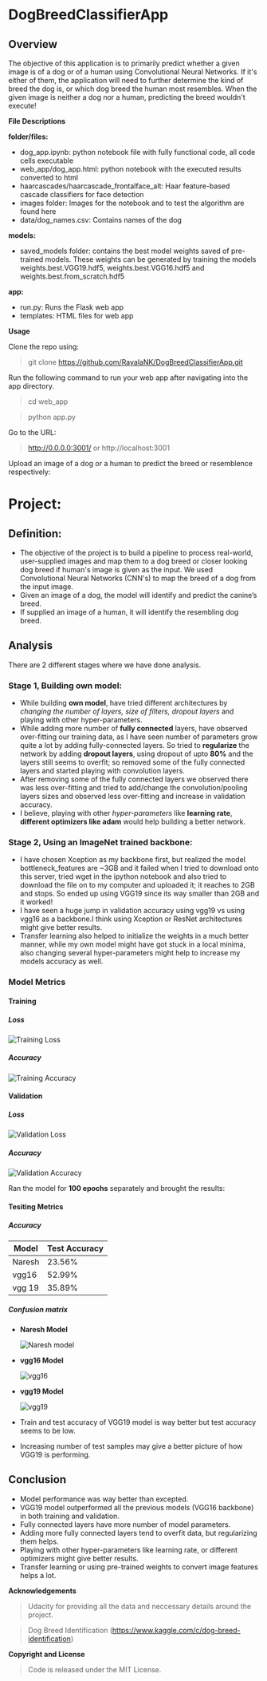 # DogBreedClassifierApp

##  Overview


The objective of this application is to primarily predict whether a given image is of a dog or of a human using Convolutional Neural Networks. If it's either of them, the application will need to further determine the kind of breed the dog is, or which dog breed the human most resembles. When the given image is neither a dog nor a human, predicting the breed wouldn't execute!


**File Descriptions**

**folder/files:**
- dog_app.ipynb: python notebook file with fully functional code, all code cells executable
- web_app/dog_app.html: python notebook with the executed results converted to html
- haarcascades/haarcascade_frontalface_alt: Haar feature-based cascade classifiers for face detection
- images folder: Images for the notebook and to test the algorithm are found here
- data/dog_names.csv: Contains names of the dog 

 **models:**
- saved_models folder: contains the best model weights saved of pre-trained models. These weights can be generated by training the models weights.best.VGG19.hdf5, weights.best.VGG16.hdf5 and weights.best.from_scratch.hdf5 

 **app:**
- run.py: Runs the Flask web app
- templates: HTML files for web app

**Usage**

Clone the repo using:
> git clone https://github.com/RayalaNK/DogBreedClassifierApp.git

Run the following command to run your web app after navigating into the app directory.
> cd web_app

> python app.py

Go to the URL:

> http://0.0.0.0:3001/ or http://localhost:3001

Upload an image of a dog or a human to predict the breed or resemblence respectively:
# Project:
## Definition:
* The objective of the project is to build a pipeline to process real-world, user-supplied images and map them to a dog breed or closer looking dog breed if human's image is given as the input. We used Convolutional Neural Networks (CNN's)  to map the breed of a dog from the input image. 
* Given an image of a dog, the model will identify and predict the canine’s breed. 
* If supplied an image of a human, it will identify the resembling dog breed.

## Analysis 
There are 2 different stages where we have done analysis.
### Stage 1, Building own model:
* While building **own model**, have tried different architectures by *changing the number of layers, size of filters, dropout layers* and playing with other hyper-parameters.
* While adding more number of **fully connected** layers, have observed over-fitting our training data, as I have seen number of parameters grow quite a lot by adding fully-connected layers. So tried to **regularize** the network by adding **dropout layers**, using dropout of upto **80%** and the layers still seems to overfit; so removed some of the fully connected layers and started playing with convolution layers.
* After removing some of the fully connected layers we observed there was less over-fitting and tried to add/change the convolution/pooling layers sizes and observed less over-fitting and increase in validation accuracy.
* I believe, playing  with other *hyper-parameters* like **learning rate**, **different optimizers like adam** would help building a better network. 
### Stage 2, Using an ImageNet trained backbone:
* I have chosen Xception as my backbone first, but realized the model bottleneck_features are ~3GB and it failed when I tried to download onto this server, tried wget in the ipython notebook and also tried to download the file on to my computer and uploaded it; it reaches to 2GB and stops. So ended up using VGG19 since its way smaller than 2GB and it worked!
* I have seen a huge jump in validation accuracy using vgg19 vs using vgg16 as a backbone.I think using Xception or ResNet architectures might give better results.
* Transfer learning also helped to initialize the weights in a much better manner, while my own model might have got stuck in a local minima, also changing several hyper-parameters might help to increase my models accuracy as well. 

### Model Metrics
#### Training
##### Loss
![Training Loss](https://github.com/RayalaNK/DogBreedClassifierApp/blob/master/images/TrainingLoss.png)
##### Accuracy
![Training Accuracy](https://github.com/RayalaNK/DogBreedClassifierApp/blob/master/images/TrainingAccuracy.png)

#### Validation
##### Loss
![Validation Loss](https://github.com/RayalaNK/DogBreedClassifierApp/blob/master/images/ValidationLoss.png)
##### Accuracy
![Validation Accuracy](https://github.com/RayalaNK/DogBreedClassifierApp/blob/master/images/ValidationAccuracy.png)

Ran the model for **100 epochs** separately and brought the results: 
#### Tesiting Metrics

##### Accuracy
 |Model | Test Accuracy| 
 |------|--------------|
 | Naresh | 23.56% |
 | vgg16 | 52.99% |
 | vgg 19 | 35.89% |
 
##### Confusion matrix

* **Naresh Model**

  ![Naresh model](https://github.com/RayalaNK/DogBreedClassifierApp/blob/master/images/naresh_model_cm.png)

* **vgg16 Model**

  ![vgg16](https://github.com/RayalaNK/DogBreedClassifierApp/blob/master/images/vgg16_model_cm.png)

* **vgg19 Model**

  ![vgg19](https://github.com/RayalaNK/DogBreedClassifierApp/blob/master/images/vgg19_model_cm.png)

 * Train and test accuracy of VGG19 model is way better but test accuracy seems to be low.
 * Increasing number of test samples may give a better picture of how VGG19 is performing. 



## Conclusion 
* Model performance was way better than excepted. 
* VGG19 model outperformed all the previous models (VGG16 backbone) in both training and validation.
* Fully connected layers have more number of model parameters.
* Adding more fully connected layers tend to overfit data, but regularizing them helps.
* Playing with other hyper-parameters like learning rate, or different optimizers might give better results.
* Transfer learning or using pre-trained weights to convert image features helps a lot.

 
**Acknowledgements**

> Udacity for providing all the data and neccessary details around the project.

> Dog Breed Identification (https://www.kaggle.com/c/dog-breed-identification)

**Copyright and License**
> Code is released under the MIT License.
